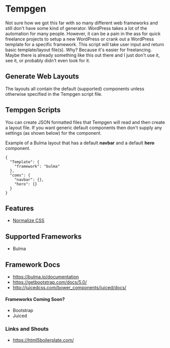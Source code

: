 # Tempgen
Not sure how we got this far with so many different web frameworks and still don't have some kind of generator. WordPress takes a lot of the automation for many people. However, it can be a pain in the ass for quick freelance projects to setup a new WordPress or crank out a WordPress template for a specific framework. This script will take user input and return basic template/layout file(s). Why? Because it's easier for freelancing. Maybe there is already something like this out there and I just don't use it, see it, or probably didn't even look for it.

## Generate Web Layouts
The layouts all contain the default (supported) components unless otherwise specified in the Tempgen script file.

## Tempgen Scripts
You can create JSON formatted files that Tempgen will read and then create a layout file. If you want generic default components then don't supply any settings (as shown below) for the component.

Example of a Bulma layout that has a default **navbar** and a default **hero** component.
```
{
  "Template": {
    "framework": "bulma"
  },
  "coms": {
    "navbar": {},
    "hero": {}
  }
}
```

## Features
* [Normalize CSS](https://necolas.github.io/normalize.css/)

## Supported Frameworks
* Bulma

## Framework Docs
* https://bulma.io/documentation
* https://getbootstrap.com/docs/5.0/
* http://juicedcss.com/bower_components/juiced/docs/

#### Frameworks Coming Soon?
* Bootstrap
* Juiced

### Links and Shouts
* https://html5boilerplate.com/
